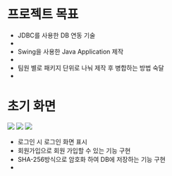 # 프로젝트 목표
<ul>
  <li>JDBC를 사용한 DB 연동 기술<li>
  <li>Swing을 사용한 Java Application 제작<li>
  <li>팀원 별로 패키지 단위로 나눠 제작 후 병합하는 방법 숙달<li>
</ul>

# 초기 화면
<img src="https://postfiles.pstatic.net/MjAxOTA1MDhfMTMz/MDAxNTU3Mjg4OTY3NTA5.NmzwCuujjKQVLllItx2x7m_cx72TowEvZP5yw-SR7BYg.xf505e40i7fyJdhrUk8NxxwAD1tiH8JQNzJGMwf4M_wg.PNG.younggu1545/%EA%B7%B8%EB%A6%BC1.png?type=w966"/>
<img src="https://postfiles.pstatic.net/MjAxOTA1MDhfMTYw/MDAxNTU3Mjg4OTY3NTEz.v-8rMgnkJFuxHl_jptePHfzj7zE0WwVS1lgfiSsC5Jgg.u-2oJsO1BUXjTSb9HD8a5d9KObxzzKW56pPOSvMRRF0g.PNG.younggu1545/%EA%B7%B8%EB%A6%BC2.png?type=w966"/>
<img src="https://postfiles.pstatic.net/MjAxOTA1MDhfMTgw/MDAxNTU3MjkwMjI1MjQx.ofN3awTRLKwE6EJ4Fwj_jl5iCRW1MfH0wzJG7f8TcPEg.R9PCix8ba78uyhalaEoJ8S1B4xcrReynaJFn_xosWe0g.PNG.younggu1545/%EA%B7%B8%EB%A6%BC21.png?type=w966"/>
<ul>
  <li>로그인 시 로그인 화면 표시</li>
  <li>회원가입으로 회원 가입할 수 있는 기능 구현</li>
  <li>SHA-256방식으로 암호화 하여 DB에 저장하는 기능 구현<li>
</ul>

